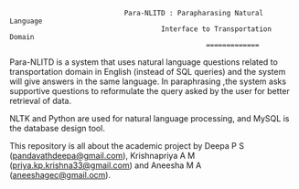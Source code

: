 
								Para-NLITD : Parapharasing Natural Language
						     		     Interface to Transportation Domain
							                        =============


Para-NLITD is a system that uses natural language questions related to transportation domain in English (instead of SQL queries) and the system will give answers in the same language. In paraphrasing ,the system asks supportive questions to reformulate the query asked by the user for better retrieval of data.

NLTK and Python are used for natural language processing, and MySQL is the database design tool.

This repository is all about the academic project by Deepa P S (pandavathdeepa@gmail.com), Krishnapriya A M (priya.kp.krishna33@gmail.com) and Aneesha M A (aneeshagec@gmail.ocm).
